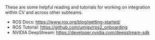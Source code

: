 These are some helpful reading and tutorials for working on integration within CV and across other subteams. 

- ROS Docs: https://www.ros.org/blog/getting-started/
- ROS Tutorial: https://github.com/umigv/ros2_onboarding
- NVIDIA DeepStream: https://developer.nvidia.com/deepstream-sdk

